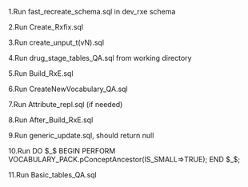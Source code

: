 1.Run fast_recreate_schema.sql in dev_rxe schema

2.Run Create_Rxfix.sql

3.Run create_unput_t(vN).sql

4.Run drug_stage_tables_QA.sql from working directory

5.Run Build_RxE.sql 
 
6.Run CreateNewVocabulary_QA.sql

7.Run Attribute_repl.sql (if needed)

8.Run After_Build_RxE.sql

9.Run generic_update.sql,  should return null

10.Run
DO $_$
BEGIN
	PERFORM VOCABULARY_PACK.pConceptAncestor(IS_SMALL=>TRUE);
END $_$;

11.Run Basic_tables_QA.sql
